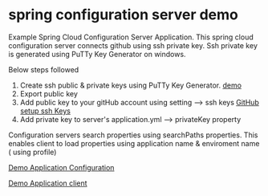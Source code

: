 # spring configuration server demo

Example Spring Cloud Configuration Server Application.  This spring cloud configuration server connects github using ssh private key.  Ssh private key is generated using PuTTy Key Generator on windows. 

Below steps followed

1) Create ssh public & private keys using PuTTy Key Generator.  [demo](https://www.ssh.com/ssh/putty/windows/puttygen)
2) Export public key 
3) Add public key to your gitHub account using setting --> ssh keys [GitHub setup ssh Keys](https://github.com/settings/keys)
4) Add private key to server's application.yml --> privateKey property

Configuration servers search properties using searchPaths properties. This enables client to load properties using application name & enviroment name ( using profile)

[Demo Application Configuration](https://github.com/himorithm/configuration)

[Demo Application client](https://github.com/himorithm/spring-configuration-client-demo)


